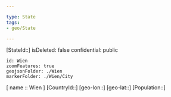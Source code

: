 ```yaml
---

type: State
tags:
- geo/State

---
```

[StateId::]
isDeleted: false
confidential: public
```leaflet
id: Wien
zoomFeatures: true
geojsonFolder: ./Wien
markerFolder: ./Wien/City
```

[ name :: Wien ]
[CountryId::]
[geo-lon::]
[geo-lat::]
[Population::]

